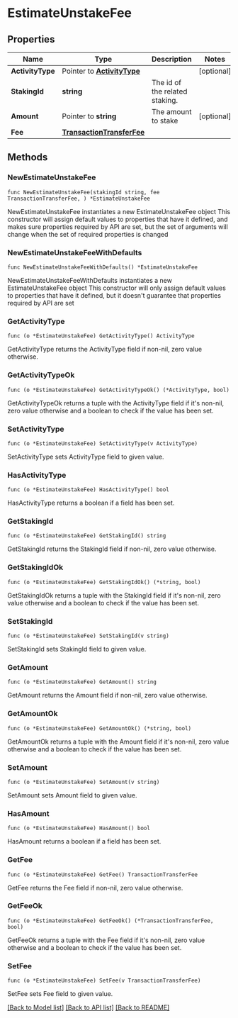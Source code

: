 # EstimateUnstakeFee

## Properties

Name | Type | Description | Notes
------------ | ------------- | ------------- | -------------
**ActivityType** | Pointer to [**ActivityType**](ActivityType.md) |  | [optional] 
**StakingId** | **string** | The id of the related staking. | 
**Amount** | Pointer to **string** | The amount to stake | [optional] 
**Fee** | [**TransactionTransferFee**](TransactionTransferFee.md) |  | 

## Methods

### NewEstimateUnstakeFee

`func NewEstimateUnstakeFee(stakingId string, fee TransactionTransferFee, ) *EstimateUnstakeFee`

NewEstimateUnstakeFee instantiates a new EstimateUnstakeFee object
This constructor will assign default values to properties that have it defined,
and makes sure properties required by API are set, but the set of arguments
will change when the set of required properties is changed

### NewEstimateUnstakeFeeWithDefaults

`func NewEstimateUnstakeFeeWithDefaults() *EstimateUnstakeFee`

NewEstimateUnstakeFeeWithDefaults instantiates a new EstimateUnstakeFee object
This constructor will only assign default values to properties that have it defined,
but it doesn't guarantee that properties required by API are set

### GetActivityType

`func (o *EstimateUnstakeFee) GetActivityType() ActivityType`

GetActivityType returns the ActivityType field if non-nil, zero value otherwise.

### GetActivityTypeOk

`func (o *EstimateUnstakeFee) GetActivityTypeOk() (*ActivityType, bool)`

GetActivityTypeOk returns a tuple with the ActivityType field if it's non-nil, zero value otherwise
and a boolean to check if the value has been set.

### SetActivityType

`func (o *EstimateUnstakeFee) SetActivityType(v ActivityType)`

SetActivityType sets ActivityType field to given value.

### HasActivityType

`func (o *EstimateUnstakeFee) HasActivityType() bool`

HasActivityType returns a boolean if a field has been set.

### GetStakingId

`func (o *EstimateUnstakeFee) GetStakingId() string`

GetStakingId returns the StakingId field if non-nil, zero value otherwise.

### GetStakingIdOk

`func (o *EstimateUnstakeFee) GetStakingIdOk() (*string, bool)`

GetStakingIdOk returns a tuple with the StakingId field if it's non-nil, zero value otherwise
and a boolean to check if the value has been set.

### SetStakingId

`func (o *EstimateUnstakeFee) SetStakingId(v string)`

SetStakingId sets StakingId field to given value.


### GetAmount

`func (o *EstimateUnstakeFee) GetAmount() string`

GetAmount returns the Amount field if non-nil, zero value otherwise.

### GetAmountOk

`func (o *EstimateUnstakeFee) GetAmountOk() (*string, bool)`

GetAmountOk returns a tuple with the Amount field if it's non-nil, zero value otherwise
and a boolean to check if the value has been set.

### SetAmount

`func (o *EstimateUnstakeFee) SetAmount(v string)`

SetAmount sets Amount field to given value.

### HasAmount

`func (o *EstimateUnstakeFee) HasAmount() bool`

HasAmount returns a boolean if a field has been set.

### GetFee

`func (o *EstimateUnstakeFee) GetFee() TransactionTransferFee`

GetFee returns the Fee field if non-nil, zero value otherwise.

### GetFeeOk

`func (o *EstimateUnstakeFee) GetFeeOk() (*TransactionTransferFee, bool)`

GetFeeOk returns a tuple with the Fee field if it's non-nil, zero value otherwise
and a boolean to check if the value has been set.

### SetFee

`func (o *EstimateUnstakeFee) SetFee(v TransactionTransferFee)`

SetFee sets Fee field to given value.



[[Back to Model list]](../README.md#documentation-for-models) [[Back to API list]](../README.md#documentation-for-api-endpoints) [[Back to README]](../README.md)


